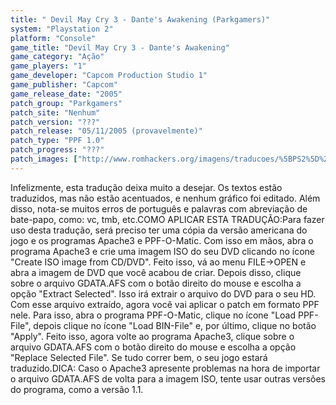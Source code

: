 ```yaml
---
title: " Devil May Cry 3 - Dante's Awakening (Parkgamers)"
system: "Playstation 2"
platform: "Console"
game_title: "Devil May Cry 3 - Dante's Awakening"
game_category: "Ação"
game_players: "1"
game_developer: "Capcom Production Studio 1"
game_publisher: "Capcom"
game_release_date: "2005"
patch_group: "Parkgamers"
patch_site: "Nenhum"
patch_version: "???"
patch_release: "05/11/2005 (provavelmente)"
patch_type: "PPF 1.0"
patch_progress: "???"
patch_images: ["http://www.romhackers.org/imagens/traducoes/%5BPS2%5D%20Devil%20May%20Cry%203%20-%201.jpg","http://www.romhackers.org/imagens/traducoes/%5BPS2%5D%20Devil%20May%20Cry%203%20-%202.jpg","http://www.romhackers.org/imagens/traducoes/%5BPS2%5D%20Devil%20May%20Cry%203%20-%203.jpg"]
---
```

Infelizmente, esta tradução deixa muito a desejar. Os textos estão traduzidos, mas não estão acentuados, e nenhum gráfico foi editado. Além disso, nota-se muitos erros de português e palavras com abreviação de bate-papo, como: vc, tmb, etc.COMO APLICAR ESTA TRADUÇÃO:Para fazer uso desta tradução, será preciso ter uma cópia da versão americana do jogo e os programas Apache3 e PPF-O-Matic. Com isso em mãos, abra o programa Apache3 e crie uma imagem ISO do seu DVD clicando no ícone "Create ISO image from CD/DVD". Feito isso, vá ao menu FILE->OPEN e abra a imagem de DVD que você acabou de criar. Depois disso, clique sobre o arquivo GDATA.AFS com o botão direito do mouse e escolha a opção "Extract Selected". Isso irá extrair o arquivo do DVD para o seu HD. Com esse arquivo extraído, agora você vai aplicar o patch em formato PPF nele. Para isso, abra o programa PPF-O-Matic, clique no ícone "Load PPF-File", depois clique no ícone "Load BIN-File" e, por último, clique no botão "Apply". Feito isso, agora volte ao programa Apache3, clique sobre o arquivo GDATA.AFS com o botão direito do mouse e escolha a opção "Replace Selected File". Se tudo correr bem, o seu jogo estará traduzido.DICA: Caso o Apache3 apresente problemas na hora de importar o arquivo GDATA.AFS de volta para a imagem ISO, tente usar outras versões do programa, como a versão 1.1.